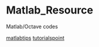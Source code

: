 # Matlab_Resource
Matlab/Octave codes

[matlabtips](http://www.matlabtips.com/)
[tutorialspoint](https://www.tutorialspoint.com/matlab/)
